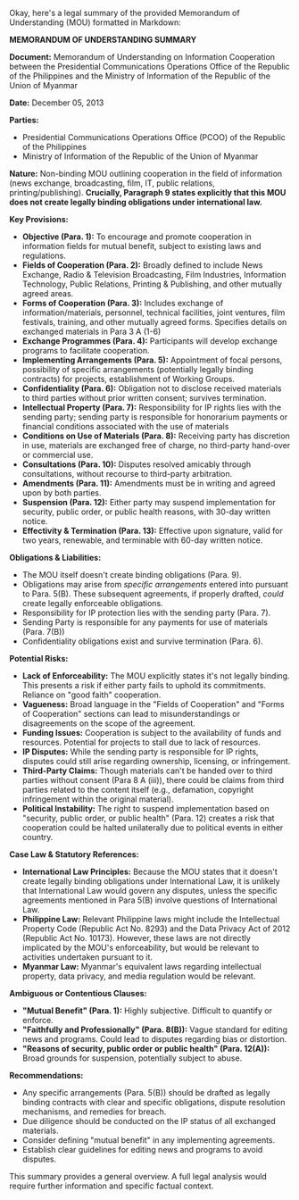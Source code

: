 Okay, here's a legal summary of the provided Memorandum of Understanding (MOU) formatted in Markdown:

**MEMORANDUM OF UNDERSTANDING SUMMARY**

**Document:** Memorandum of Understanding on Information Cooperation between the Presidential Communications Operations Office of the Republic of the Philippines and the Ministry of Information of the Republic of the Union of Myanmar

**Date:** December 05, 2013

**Parties:**
*   Presidential Communications Operations Office (PCOO) of the Republic of the Philippines
*   Ministry of Information of the Republic of the Union of Myanmar

**Nature:** Non-binding MOU outlining cooperation in the field of information (news exchange, broadcasting, film, IT, public relations, printing/publishing). **Crucially, Paragraph 9 states explicitly that this MOU does not create legally binding obligations under international law.**

**Key Provisions:**

*   **Objective (Para. 1):** To encourage and promote cooperation in information fields for mutual benefit, subject to existing laws and regulations.
*   **Fields of Cooperation (Para. 2):** Broadly defined to include News Exchange, Radio & Television Broadcasting, Film Industries, Information Technology, Public Relations, Printing & Publishing, and other mutually agreed areas.
*   **Forms of Cooperation (Para. 3):** Includes exchange of information/materials, personnel, technical facilities, joint ventures, film festivals, training, and other mutually agreed forms. Specifies details on exchanged materials in Para 3 A (1-6)
*   **Exchange Programmes (Para. 4):** Participants will develop exchange programs to facilitate cooperation.
*   **Implementing Arrangements (Para. 5):** Appointment of focal persons, possibility of specific arrangements (potentially legally binding contracts) for projects, establishment of Working Groups.
*   **Confidentiality (Para. 6):** Obligation not to disclose received materials to third parties without prior written consent; survives termination.
*   **Intellectual Property (Para. 7):** Responsibility for IP rights lies with the sending party; sending party is responsible for honorarium payments or financial conditions associated with the use of materials
*   **Conditions on Use of Materials (Para. 8):** Receiving party has discretion in use, materials are exchanged free of charge, no third-party hand-over or commercial use.
*   **Consultations (Para. 10):** Disputes resolved amicably through consultations, without recourse to third-party arbitration.
*   **Amendments (Para. 11):** Amendments must be in writing and agreed upon by both parties.
*   **Suspension (Para. 12):** Either party may suspend implementation for security, public order, or public health reasons, with 30-day written notice.
*   **Effectivity & Termination (Para. 13):** Effective upon signature, valid for two years, renewable, and terminable with 60-day written notice.

**Obligations & Liabilities:**

*   The MOU itself doesn't create binding obligations (Para. 9).
*   Obligations may arise from *specific arrangements* entered into pursuant to Para. 5(B). These subsequent agreements, if properly drafted, *could* create legally enforceable obligations.
*   Responsibility for IP protection lies with the sending party (Para. 7).
*   Sending Party is responsible for any payments for use of materials (Para. 7(B))
*   Confidentiality obligations exist and survive termination (Para. 6).

**Potential Risks:**

*   **Lack of Enforceability:** The MOU explicitly states it's not legally binding. This presents a risk if either party fails to uphold its commitments. Reliance on "good faith" cooperation.
*   **Vagueness:** Broad language in the "Fields of Cooperation" and "Forms of Cooperation" sections can lead to misunderstandings or disagreements on the scope of the agreement.
*   **Funding Issues:** Cooperation is subject to the availability of funds and resources. Potential for projects to stall due to lack of resources.
*   **IP Disputes:** While the sending party is responsible for IP rights, disputes could still arise regarding ownership, licensing, or infringement.
*   **Third-Party Claims:** Though materials can't be handed over to third parties without consent (Para 8 A (iii)), there could be claims from third parties related to the content itself (e.g., defamation, copyright infringement within the original material).
*   **Political Instability:** The right to suspend implementation based on "security, public order, or public health" (Para. 12) creates a risk that cooperation could be halted unilaterally due to political events in either country.

**Case Law & Statutory References:**

*   **International Law Principles:** Because the MOU states that it doesn't create legally binding obligations under International Law, it is unlikely that International Law would govern any disputes, unless the specific agreements mentioned in Para 5(B) involve questions of International Law.
*   **Philippine Law:** Relevant Philippine laws might include the Intellectual Property Code (Republic Act No. 8293) and the Data Privacy Act of 2012 (Republic Act No. 10173). However, these laws are not directly implicated by the MOU's enforceability, but would be relevant to activities undertaken pursuant to it.
*   **Myanmar Law:** Myanmar's equivalent laws regarding intellectual property, data privacy, and media regulation would be relevant.

**Ambiguous or Contentious Clauses:**

*   **"Mutual Benefit" (Para. 1):** Highly subjective. Difficult to quantify or enforce.
*   **"Faithfully and Professionally" (Para. 8(B)):** Vague standard for editing news and programs. Could lead to disputes regarding bias or distortion.
*   **"Reasons of security, public order or public health" (Para. 12(A)):** Broad grounds for suspension, potentially subject to abuse.

**Recommendations:**

*   Any specific arrangements (Para. 5(B)) should be drafted as legally binding contracts with clear and specific obligations, dispute resolution mechanisms, and remedies for breach.
*   Due diligence should be conducted on the IP status of all exchanged materials.
*   Consider defining "mutual benefit" in any implementing agreements.
*   Establish clear guidelines for editing news and programs to avoid disputes.

This summary provides a general overview. A full legal analysis would require further information and specific factual context.
